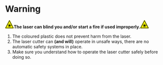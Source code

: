 # Warning

![Warning](warning_laser_28_x_28.png)**The laser can blind you and/or start a fire if used improperly.**![Warning](warning_laser_28_x_28.png)

1. The coloured plastic does not prevent harm from the laser.
1. The laser cutter can **(and will)** operate in unsafe ways, there are no automatic safety systems in place.
1. Make sure you understand how to operate the laser cutter safely before doing so.
